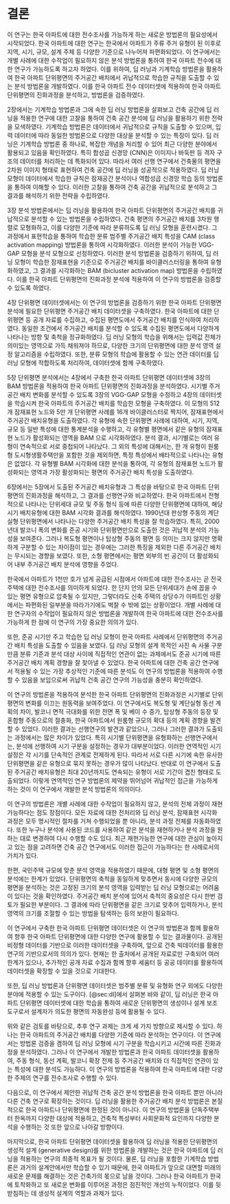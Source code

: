 # 결론

<!-- 내가 어떤 생각에서
무슨 일을 해서
어떤 결과를 얻었다. -->

이 연구는 한국 아파트에 대한 전수조사를 가능하게 하는 새로운 방법론의 필요성에서 시작되었다.
한국 아파트에 대한 연구는
한국에서 아파트가 주류 주거 유형이 된 이후로
지역, 시기, 규모, 설계 주체 등 다양한 기준으로 나누어져 파편화되었다.
이 연구에서는
개별 사례에 대한 수작업이 필요하지 않은 분석 방법론을 통하여
한국 아파트 전수에 대한 연구가 가능하도록 하고자 하였다.
이를 위하여,
딥 러닝과 기계학습 방법론을 활용하여
한국 아파트 단위평면의 주거공간 배치에서 귀납적으로 학습한 규칙을 도출할 수 있는
분석 방법론을 개발하였다.
이를 한국 아파트 전수 데이터셋에 적용하여
한국 아파트 단위평면의 진화과정을 분석하고,
방법론을 검증하였다.

2장에서는 기계학습 방법론과 그에 속한 딥 러닝 방법론을 살펴보고
건축 공간에 딥 러닝을 적용한 연구에 대한 고찰을 통하여
건축 공간 분석에 딥 러닝을 활용하기 위한 전략을 모색하였다.
기계학습 방법론은 데이터에서 귀납적으로 규칙을 도출할 수 있으며,
입력 데이터에 따라 동일한 방법론으로 다양한 대상을 분석할 수 있는 특징이 있다.
딥 러닝은 기계학습 방법론 중 하나로,
복잡한 개념을 처리할 수 있어
최근 다양한 분야에서 활용되고 있음을 확인하였다.
특히 합성곱 신경망 (CNN)은
이미지나 바둑판 등 격자 구조의 데이터를 처리하는 데 특화되어 있다.
따라서 여러 선행 연구에서
건축물의 평면을 2차원 이미지 형태로 표현하여
건축 공간에 딥 러닝을 성공적으로 적용하였다.
딥 러닝 모형이 데이터에서 학습한 규칙은
잠재공간 분석이나 역합성곱 신경망 학습 등의 방법론을 통하여 이해할 수 있다.
이러한 고찰을 통하여
건축 공간을 귀납적으로 분석하고 그 결과를 해석하기 위한 전략을 수립하였다.

3장 분석 방법론에서는
딥 러닝을 활용하여
한국 아파트 단위평면의 주거공간 배치를
귀납적으로 분석할 수 있는 방법론을 수립하였다.
건축 평면의 주거공간 배치를
3차원 행렬로 모형화하고,
이를
다양한 기준에 따라
분류하도록 딥 러닝 모형을 훈련시켰다.
그 과정에서 표현학습을 통하여 학습한
분류 범주별 주거공간 배치 특성을
CAM (class activation mapping) 방법론을 통하여 시각화하였다.
이러한 분석이 가능한 VGG-GAP 모형을
분석 모형으로 선정하였다.
이러한 분석 방법론을 검증하기 위하여,
딥 러닝 모형이 학습한 잠재표현을 기준으로
주거공간 배치를 바이클러스터링을 통하여 유형화하였고,
그 결과를 시각화하는
BAM (bicluster activation map) 방법론을 수립하였다.
이를 한국 아파트 단위평면의 진화과정 분석에 적용하여
이 연구의 방법론을 검증할 수 있도록 하였다.

4장 단위평면 데이터셋에서는
이 연구의 방법론을 검증하기 위한
한국 아파트 단위평면 분석에 필요한
단위평면 주거공간 배치 데이터셋을 구축하였다.
한국 아파트에 대한 단위평면 등 공개 자료를 수집하고,
수집된 평면도에서 주거공간 배치를 인식하여 처리하였다.
동일한 조건에서 주거공간 배치를 분석할 수 있도록
수집된 평면도에서 다양하게 나타나는 방향 및 축척을 정규화하였다.
딥 러닝 모형의 학습을 위해서는
입력값 전체가 의미있는 영역으로 가득 채워져야 하므로,
다양한 크기의 단위평면에 대한 분석 영역 설정 알고리즘을 수립하였다.
또한, 분류 모형의 학습에 활용할 수 있는
연관 데이터를 딥 러닝 모형에 적합하도록 처리하여,
데이터셋에 함께 구축하였다.

5장 단위평면 분석에서는
4장에서 구축한 한국 아파트 단위평면 데이터셋에
3장의 BAM 방법론을 적용하여
한국 아파트 단위평면의 진화과정을 분석하였다.
시기별 주거공간 배치 변화를 분석할 수 있도록
3장의 VGG-GAP 모형을 수정하고 4장의 데이터셋을 학습시켜
한국 아파트의 주거공간 배치를 학습한 모형을 구축하였다.
이 모형의 512개 잠재표현 노드와 5만 개 단위평면 사례를
16개 바이클러스터로 짝지어,
잠재표현에서 주거공간 배치유형을 도출하였다.
각 유형에 속한 단위평면 사례에 대하여,
시기, 지역, 규모 등 일반 특성에 대한 통계분석을 수행하고,
각 유형별 평면에서 같은 유형의 잠재표현 노드가 활성화되는 영역을
BAM 으로 시각화하였다.
분석 결과, 시기별로는 여러 유형이 연속적으로 서로 중첩되어 나타났다.
그 외의 특성에 대해서는,
한 개 유형이 원룸형 도시형생활주택만을 포함한 것을 제외하면,
특정 특성에서 배타적으로 나타나는 유형은 없었다.
각 유형별 BAM 시각화에 대한 분석을 통하여,
각 유형의 잠재표현 노드가 활성화되는 영역과
가장 활성화되는 평면의 주거공간 배치 특성을 도출하였다.

6장에서는 5장에서 도출된 주거공간 배치유형과 그 특성을 바탕으로
한국 아파트 단위평면의 진화과정을 해석하고,
그 결과를 선행연구와 비교하였다.
한국 아파트에서 전형적으로 나타나는
단위세대 규모 및 주동 형식 등에 따른 다양한 단위평면에 대하여,
해당 시기 배치유형에 대한
BAM 시각화 결과를 해석하였다.
1990년대 판상형 주동의 계단실형 단위평면에서 나타나는
다양한 주거공간 배치 특성을 잘 학습하였다.
특히, 2000년대 발코니 폭의 변화를
준공 시기와 단위평면만으로 도출한 것은
귀납적 분석의 가능성을 보여준다.
그러나 복도형 평면이나 탑상형 주동의 평면 등
의미는 크지 않지만 명확하게 구분할 수 있는 차이점이 있는 경우에는
그러한 특징을 제외한 다른 주거공간 배치는 무시되는 경향을 보였다.
또한,
소형 평면에서는 평면 외부의 빈 공간이 더 활성화되어
내부 주거공간 배치 분석에 영향을 주었다.

<!-- 귀납적 건축 공간 연구의 가능성
가치 한계 ㅂㅎ-->

한국에서 아파트가 1천만 호가 넘게 공급된 시점에서
아파트에 대한 전수조사는 곧 전국 주택에 대한 전수조사를 의미하게 되었다.
한 단지 안의 모든 단위세대가 손에 꼽을 수 있는 평면 유형으로 압축될 수 있지만,
그렇더라도 신축 주택의 상당수가 아파트인 상황에서는
파편화된 일부분을 따라가기에도 벅찰 수 밖에 없는 상황이었다.
개별 사례에 대한 연구자의 수작업이 필요하지 않은 방법론을 개발하여
한국 아파트에 대한 전수조사를 가능하게 한 점에
이 연구의 가장 중요한 의의가 있다.

또한, 준공 시기만 주고 학습한 딥 러닝 모형이
한국 아파트 사례에서 단위평면의 주거공간 배치 특성을 도출할 수 있음을 보였다.
딥 러닝 모형의 설계 목적인
사진 속 사물 구분만큼
분류 기준과 분석 대상 사이에
직접적인 연관이 없는 과제에서도
준공 시기에 따른 주거공간 배치 계획 경향을 잘 찾아낼 수 있었다.
한국 아파트에 대한 건축 공간 연구에서 적용될 수 있는
가장 추상적인 기준에 따른 분석도
이 연구의 방법론을 적용하여 수행할 수 있음을 보임으로써
귀납적 건축 공간 연구의 가능성을 충분히 확인하였다.

이 연구의 방법론을 적용하여 분석한
한국 아파트 단위평면의 진화과정은
시기별로 단위평면의 변화를 이끄는 원동력을 보여주었다.
이 연구에서도
복도형 및 계단실형 동선 계획의 차이,
발코니 면적 극대화를 위한 전면 폭 및 베이 수 증가,
탑상형 주동의 등장 및 혼합형 주동으로의 절충화,
한국 아파트에서 원룸형 규모의 확대
등의 계획 경향을 발견할 수 있었다.
이러한 결과는 선행연구의 발견과 같았으나,
그러나 그러한 결과가 도출되는 과정에서는 많은 차이가 있었다.
특히 시기별 단위평면을 유형화하는 선행연구에서는,
분석에 선행하여 시기 구분을 설정하는 경우가 대부분이었다.
이러한 연역적인 시기 설정은
각 시기를 단속적인 관계로 전제하게 된다.
따라서
서로 다른 시기에 속한 유사한 단위평면을
같은 유형으로 묶지 못하는 경우가 많이 나타났다.
반대로 이 연구에서 도출된 주거공간 배치유형은
최대 20년까지도 연속되는 유형이
서로 기간이 겹친 형태로 도출되었다.
이렇게 연역적인 연구 방법론의 제약을 뛰어넘어
귀납적인 접근을 가능하게 하는 것이
이 연구에서 개발한 분석 방법론의 의의이다.

이 연구의 방법론은 개별 사례에 대한 수작업이 필요하지 않고,
분석의 전체 과정이 재현가능하다는 점도 장점이다.
모든 자료에 대한 전처리와 딥 러닝 분석, 잠재표현 시각화 과정은
모두 명시적인 절차를 거쳐 수행되었을 뿐 아니라,
분석 과정 전체를 자동화하였다.
또한
누구나
분석에 사용된 코드를 사용하여
같은 분석을 재현하거나
분석 과정을 원하는 대로 변경하여 다시 수행할 수도 있다.
최근 재현가능한 연구에 대한 관심이 높아지고 있는 점을 고려하면
건축 공간 연구에서도 이러한 접근이 가능하다는 한 사례로서의 가치가 있다.

한편, 국민주택 규모에 맞춘 분석 영역을 적용하였기 때문에,
대형 평면 및 소형 평면의 분석에는 한계가 있었다.
단위평면의 축척을 동일하게 맞추면서 동시에 다양한 규모의 평면을 분석하는 것은
고정된 크기의 분석 영역을 입력받는 딥 러닝 모형으로는 어려움이 있다는 것을 확인하였다.
주거공간 배치 분석에 있어서 축척의 중요성은 다시 한번 검토가 필요한 부분이다.
그 결과에 따라 단위평면을 같은 크기로 맞추어 입력하거나,
분석 영역의 크기를 조절할 수 있는 방법을 탐색하는 등의
보완이 필요하다.

이 연구에서 구축한 한국 아파트 단위평면 데이터셋은
이 연구의 방법론과 함께 활용하여
향후 한국 아파트 단위평면에 대한 다양한 연구에 활용할 수 있는 결과물이다.
공개된 비정형 데이터를 기반으로 이러한 데이터셋을 구축하여,
앞으로 건축 빅데이터를 활용한 연구의 기반으로서의 의의가 있다.
현재는 한 출처에서 공개된 자료로만 구축되어
여러 한계가 있으나,
추가적인 공개 자료 수집과 함께
향후 세움터 등 공공 데이터를 활용하여
데이터셋을 확장할 수 있을 것으로 기대한다.

또한, 딥 러닝 방법론과 단위평면 데이터셋은
범주별 분류 및 유형화 연구 외에도
다양한 분야에 적용할 수 있는 도구이다.
[@sec:dl]에서 살펴본 바와 같이,
딥 러닝은
한국 아파트 단위평면 데이터셋에 대한 학습을 통하여
새로운 단위평면의 생성이나
설계 보조 도구로서 설계자가 의도한 평면의 자동완성 등에 활용될 수 있다.

위와 같은 검토를 바탕으로,
추후 연구 과제는 크게 세 가지 방향으로 제시할 수 있다.
하나는 한국 아파트의 주거공간 배치를 다양한 기준에 따라 분석하는 연구이다.
이 연구에서는 방법론 검증을 겸하여
딥 러닝 모형에 시기 구분을 학습시키고 시간에 따른 진화과정을 분석하였다.
그러나
이 연구에서 개발한 방법론과 한국 아파트 데이터셋을 활용하여,
주동 형식, 동선 계획, 발코니 확장 전제 등
주거공간 배치와 더 직접적인 연관이 있는 특성에 대한 분석도 가능하다.
이 연구의 방법론을 적용하여
한국 아파트에 대한 다양한 주제의 연구를 전수조사로 수행할 수 있다.

다음으로,
이 연구에서 제안한 귀납적 건축 공간 분석 방법론을
한국 아파트 뿐만 아니라 다른 건축 연구로 확장하는 것이다.
딥 러닝을 활용한 주거공간 배치 분석 방법론은
본질적으로 한국 아파트나 단위평면에 한정된 것이 아니다.
이 연구의 방법론을
단독주택부터 한옥까지 다양한 대상에 적용하고,
건축적 특성부터 사회문화적 요인까지 다양한 분석을 수행하는 것 또한
앞으로 나아갈 방향이다.

<!-- 다음으로, 방법론 검증 과정에서 드러난 여러 한계를 개선하는 과제가 있다.
이 연구의 방법론은 국민주택 규모 중형 단위평면을 분석하는 데는 충분히 어려움이 없었다.
그러나
소형 및 원룸형 평면에서 외부의 빈 공간에 관심이 집중되어
내부 주거공간 배치에 대한 분석이 잘 이루어지지 않는 문제는 개선이 필요하다.
이렇게
중요하지만 모호한 특성보다 의미는 작아도 확실한 특성에 집중되는
문제를 극복하는 것 또한 후속 연구가 필요한 과제이다. -->

마지막으로,
한국 아파트 단위평면 데이터셋을 활용하여
딥 러닝을 적용한
단위평면의 생성적 설계 (generative design)를 위한 방법론을 개발하는 것은
한국 아파트에 딥 러닝을 적용하는 연구의 최종적 목표가 될 것이다.
물론,
딥 러닝을 포함한 기계학습 방법론은
과거의 설계안에서만 학습할 수 있기 때문에,
한국 아파트가
앞으로 대면할
미래의 새로운 문제를 해결하는 것은
건축가의 몫으로 남을 것이다.
그러나 한국 아파트가 한국에 토착화하고
또 새로운 변화를 이루어온 과정은
점진적인 개선의 누적이었다.
이를 뒷받침하는 데
생성적 설계의 역할과 과제가 있다.
